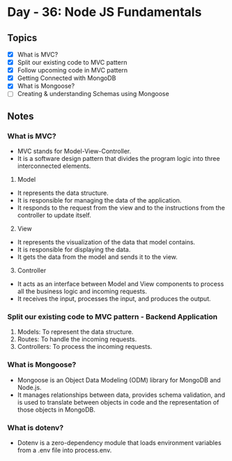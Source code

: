 # Day - 36: Node JS Fundamentals

## Topics

- [x] What is MVC?
- [x] Split our existing code to MVC pattern
- [x] Follow upcoming code in MVC pattern
- [x] Getting Connected with MongoDB
- [x] What is Mongoose?
- [ ] Creating & understanding Schemas using Mongoose

## Notes

### What is MVC?

- MVC stands for Model-View-Controller.
- It is a software design pattern that divides the program logic into three interconnected elements.

1. Model

- It represents the data structure.
- It is responsible for managing the data of the application.
- It responds to the request from the view and to the instructions from the controller to update itself.

2. View

- It represents the visualization of the data that model contains.
- It is responsible for displaying the data.
- It gets the data from the model and sends it to the view.

3. Controller

- It acts as an interface between Model and View components to process all the business logic and incoming requests.
- It receives the input, processes the input, and produces the output.

### Split our existing code to MVC pattern - Backend Application

1. Models: To represent the data structure.
2. Routes: To handle the incoming requests.
3. Controllers: To process the incoming requests.

### What is Mongoose?

- Mongoose is an Object Data Modeling (ODM) library for MongoDB and Node.js.
- It manages relationships between data, provides schema validation, and is used to translate between objects in code and the representation of those objects in MongoDB.

### What is dotenv?

- Dotenv is a zero-dependency module that loads environment variables from a .env file into process.env.

